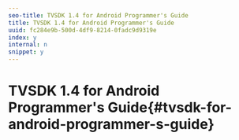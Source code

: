 ```yaml
---
seo-title: TVSDK 1.4 for Android Programmer's Guide
title: TVSDK 1.4 for Android Programmer's Guide
uuid: fc284e9b-500d-4df9-8214-0fadc9d9319e
index: y
internal: n
snippet: y
---
```


# TVSDK 1.4 for Android Programmer's Guide{#tvsdk-for-android-programmer-s-guide}

